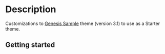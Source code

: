# Description

Customizations to [Genesis Sample](https://github.com/studiopress/genesis-sample) theme (version 3.1) to use as a Starter theme.

## Getting started
